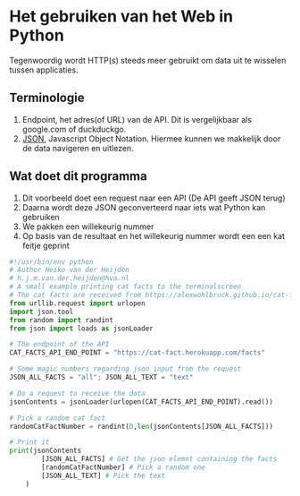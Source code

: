 # Het gebruiken van het Web in Python
Tegenwoordig wordt HTTP(s) steeds meer gebruikt om data uit te wisselen tussen applicaties. 

## Terminologie
1. Endpoint, het adres(of URL) van de API. Dit is vergelijkbaar als google.com of duckduckgo.
2. [JSON](https://nl.wikipedia.org/wiki/JSON), Javascript Object Notation. Hiermee kunnen we makkelijk door de data navigeren en uitlezen.

## Wat doet dit programma
1. Dit voorbeeld doet een request naar een API (De API geeft JSON terug)
2. Daarna wordt deze JSON geconverteerd naar iets wat Python kan gebruiken
3. We pakken een willekeurig nummer
4. Op basis van de resultaat  en het willekeurig nummer wordt een een kat feitje geprint

 
```python
#!/usr/bin/env python
# Author Heiko van der Heijden
# h.j.m.van.der.heijden@hva.nl
# A small example printing cat facts to the terminalscreen
# The cat facts are received from https://alexwohlbruck.github.io/cat-facts
from urllib.request import urlopen
import json.tool
from random import randint
from json import loads as jsonLoader

# The endpoint of the API
CAT_FACTS_API_END_POINT = "https://cat-fact.herokuapp.com/facts"

# Some magic numbers regarding json input from the request
JSON_ALL_FACTS = "all"; JSON_ALL_TEXT = "text"

# Do a request to receive the data
jsonContents = jsonLoader(urlopen(CAT_FACTS_API_END_POINT).read())

# Pick a random cat fact
randomCatFactNumber = randint(0,len(jsonContents[JSON_ALL_FACTS]))

# Print it
print(jsonContents
        [JSON_ALL_FACTS] # Get the json elemnt containing the facts
        [randomCatFactNumber] # Pick a random one
        [JSON_ALL_TEXT] # Pick the text
    )

```